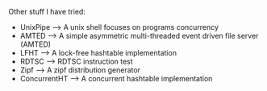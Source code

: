 Other stuff I have tried:
* UnixPipe --> A unix shell focuses on programs concurrency
* AMTED --> A simple asymmetric multi-threaded event driven file server (AMTED)
* LFHT --> A lock-free hashtable implementation
* RDTSC --> RDTSC instruction test
* Zipf --> A zipf distribution generator
* ConcurrentHT --> A concurrent hashtable implementation
